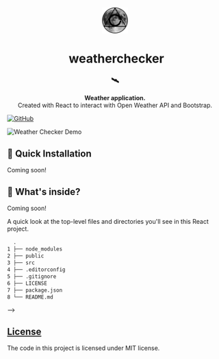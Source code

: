 <!-- HEADING -->

<p align="center">
  <img src="./src/img/avatar.png" width="60">
</p>
<h1 align="center">️
  weatherchecker
</h1>

<!-- DESCRIPTION -->

<h3 align="center">
  <span role="img" aria-label="Satellite">🛰️</span>
</h3>
<p align="center">
  <strong>Weather application.</strong><br>
  Created with React to interact with Open Weather API and Bootstrap.
</p>

<!-- INFORMATION (Shields:IO) -->

[![GitHub](https://img.shields.io/github/license/mashape/apistatus.svg)](https://github.com/acfromspace/timestone/blob/master/LICENSE)

<!-- FEATURES -->

![Weather Checker Demo](https://thumbs.gfycat.com/HiddenVibrantCowbird-size_restricted.gif)

<!-- INSTALLATION -->

## 🚀 Quick Installation

Coming soon!

<!-- WHAT'S INSIDE? -->

## 🤔 What's inside?

Coming soon!

A quick look at the top-level files and directories you'll see in this React project.

      .
    1 ├── node_modules
    2 ├── public
    3 ├── src
    4 ├── .editorconfig
    5 ├── .gitignore
    6 ├── LICENSE
    7 ├── package.json
    8 └── README.md

  <!-- 1.  **`/node_modules`**: The directory where all of the modules of  code that your project depends on (npm packages) are automatically installed.  
  
  2.  **`/src`**: This directory will contain all of the code related to what you will see on the front-end of your site (what you see in the browser), like your site header, or a page template. “Src” is a convention for “source code”.

  3. **`/static`**: The directory where HTML dependencies lie. Normally the `favicon.ico` (the image next to the title in the browser tab), goes here.

  4.  **`.babelrc`**: This file enables to write modern JavaScript that will be "transpiled" to widely-supported Javascript. Think of it as a language translator for all devices that will see your website.
  
  5.  **`.gitignore`**: This file tells git which files it should not track / not maintain a version history for. For instance, you shouldn't let anyone get your `.env` files (These usually contain your password and such to speak with APIs).
  
  6.  **`.prettierrc`**: This is a configuration file for a tool called [Prettier](https://prettier.io/), which is a tool to help keep the formatting of your code consistent.
  
  7.  **`.travis.yml`**: This file runs your program's tests every time you commit to GitHub. Point of this is discover right away if a commit broke something and to fix it before it becomes a problem. Imagine snapping the gauntlet if you didn't have all 6 stones! This warns you before creating poor decisions.
  
  8.  **`gatsby-config.js`**: This is the main configuration file for a Gatsby site. This is where you can specify information about your site (metadata) like the site title and description, which Gatsby plugins you’d like to include, etc. (Check out the [config docs](https://next.gatsbyjs.org/docs/gatsby-config/) for more detail).
  
  9.  **`gatsby-node.js`**: This file is where Gatsby expects to find any usage of the [Gatsby node APIs](https://next.gatsbyjs.org/docs/node-apis/) (if any). These allow customization/extension of default Gatsby settings affecting pieces of the site build process. This project contains none, but the file remains if one wishes to build blog posts or of the sort.
  
  10.  **`LICENSE`**: This project is licensed under the MIT license.
  
  11.  **`package-lock.json`** (See `package.json` below, first). This is an automatically generated file based on the exact versions of your npm dependencies that were installed for your project. (You won’t change this file directly).
  
  12.  **`package.json`**: A manifest file for Node.js projects, which includes things like metadata (the project’s name, author, etc). This manifest is how npm knows which packages to install for your project.
  
  13.  **`README.md`**: A text file containing useful reference information about your project. The one you're reading right now! --> -->

<!-- LICENSE -->

## [License](LICENSE)

The code in this project is licensed under MIT license.
